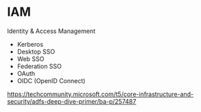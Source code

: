 # IAM
Identity &amp; Access Management

- Kerberos
- Desktop SSO
- Web SSO
- Federation SSO
- OAuth
- OIDC (OpenID Connect)

https://techcommunity.microsoft.com/t5/core-infrastructure-and-security/adfs-deep-dive-primer/ba-p/257487

